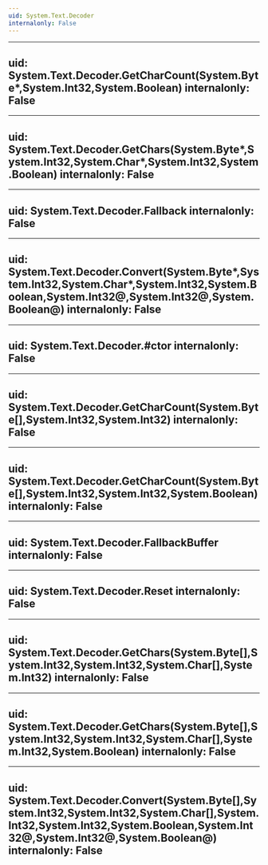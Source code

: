 ```yaml
---
uid: System.Text.Decoder
internalonly: False
---
```


---
uid: System.Text.Decoder.GetCharCount(System.Byte*,System.Int32,System.Boolean)
internalonly: False
---

---
uid: System.Text.Decoder.GetChars(System.Byte*,System.Int32,System.Char*,System.Int32,System.Boolean)
internalonly: False
---

---
uid: System.Text.Decoder.Fallback
internalonly: False
---

---
uid: System.Text.Decoder.Convert(System.Byte*,System.Int32,System.Char*,System.Int32,System.Boolean,System.Int32@,System.Int32@,System.Boolean@)
internalonly: False
---

---
uid: System.Text.Decoder.#ctor
internalonly: False
---

---
uid: System.Text.Decoder.GetCharCount(System.Byte[],System.Int32,System.Int32)
internalonly: False
---

---
uid: System.Text.Decoder.GetCharCount(System.Byte[],System.Int32,System.Int32,System.Boolean)
internalonly: False
---

---
uid: System.Text.Decoder.FallbackBuffer
internalonly: False
---

---
uid: System.Text.Decoder.Reset
internalonly: False
---

---
uid: System.Text.Decoder.GetChars(System.Byte[],System.Int32,System.Int32,System.Char[],System.Int32)
internalonly: False
---

---
uid: System.Text.Decoder.GetChars(System.Byte[],System.Int32,System.Int32,System.Char[],System.Int32,System.Boolean)
internalonly: False
---

---
uid: System.Text.Decoder.Convert(System.Byte[],System.Int32,System.Int32,System.Char[],System.Int32,System.Int32,System.Boolean,System.Int32@,System.Int32@,System.Boolean@)
internalonly: False
---
